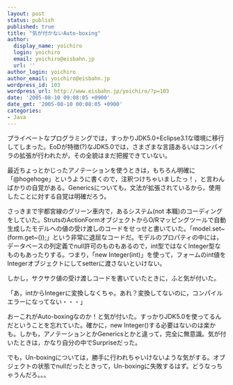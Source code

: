 ```yaml
---
layout: post
status: publish
published: true
title: "気が付かないAuto-boxing"
author:
  display_name: yoichiro
  login: yoichiro
  email: yoichiro@eisbahn.jp
  url: ''
author_login: yoichiro
author_email: yoichiro@eisbahn.jp
wordpress_id: 103
wordpress_url: http://www.eisbahn.jp/yoichiro/?p=103
date: '2005-08-10 09:08:05 +0900'
date_gmt: '2005-08-10 00:08:05 +0900'
categories:
- Java
---
```


プライベートなプログラミングでは，すっかりJDK5.0+Eclipse3.1な環境に移行してしまった。EoDが特徴(?)なJDK5.0では，さまざまな言語あるいはコンパイラの拡張が行われたが，その全貌はまだ把握できていない。

最近ちょっとかじったアノテーションを使うときは，もちろん明確に「@hogehoge」というように書くので，注釈つけちゃいましたっ！，と言わんばかりの自覚がある。Genericsについても，文法が拡張されているから，使用したことに対する自覚は明確だろう。

さっきまで宇都宮線のグリーン車内で，あるシステム(not 本職)のコーディングをしていた。StrutsのActionFormオブジェクトからO/Rマッピングツールで自動生成したモデルへの値の受け渡しのコードをせっせと書いていた。「model.set~(form.get~());」という非常に退屈なコードだ。モデルのプロパティの中には，データベースの列定義でnull許可のものもあるので，int型ではなくInteger型なものもあったりする。つまり，「new Integer(int)」を使って，フォームのint値をIntegerオブジェクトにしてsetterに渡さないといけない。

しかし，サクサク値の受け渡しコードを書いていたときに，ふと気が付いた。

「あ，intからIntegerに変換しなくちゃ。あれ？変換してないのに，コンパイルエラーになってない・・・」

おーこれがAuto-boxingなのか！と気が付いた。すっかりJDK5.0を使ってるんだということを忘れていた。確かに，new Integer()する必要はないのは楽かも。しかも，アノテーションとかGenericsとかと違って，完全に無意識。気が付いたときは，かなり自分の中でSurpriseだった。

でも，Un-boxingについては，勝手に行われちゃいけないような気がする。オブジェクトの状態でnullだったときって，Un-boxingに失敗するはず。どうなっちゃうんだろ。。。
